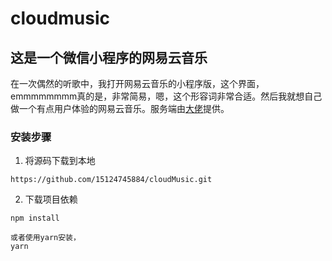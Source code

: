 # cloudmusic

## 这是一个微信小程序的网易云音乐

在一次偶然的听歌中，我打开网易云音乐的小程序版，这个界面，emmmmmmmm真的是，非常简易，嗯，这个形容词非常合适。然后我就想自己做一个有点用户体验的网易云音乐。服务端由[大佬](url ' https://github.com/Binaryify/NeteaseCloudMusicApi ')提供。

### 安装步骤

1. 将源码下载到本地

```
https://github.com/15124745884/cloudMusic.git
```

2. 下载项目依赖

```
npm install 
```

```
或者使用yarn安装，
yarn
```